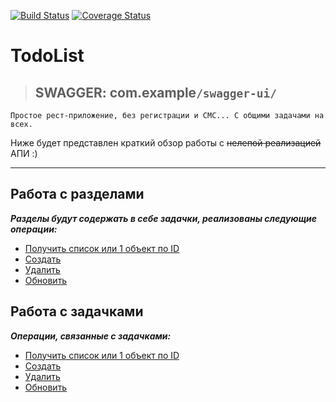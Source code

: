 [![Build Status](https://travis-ci.com/rsh-12/demo-rest-endpoints.svg?branch=main)](https://travis-ci.com/rsh-12/demo-rest-endpoints)
[![Coverage Status](https://coveralls.io/repos/github/rsh-12/demo-rest-endpoints/badge.svg?branch=main&service=github)](https://coveralls.io/github/rsh-12/demo-rest-endpoints?branch=main)

# TodoList

> ## SWAGGER: com.example`/swagger-ui/`

`Простое рест-приложение, без регистрации и СМС... С общими задачами на всех.`

Ниже будет представлен краткий обзор работы с  ~~нелепой реализацией~~ АПИ :)

---
Работа с разделами
-
**_Разделы будут содержать в себе задачки, реализованы следующие операции:_**

* [Получить список или 1 объект по ID](/docs/section/section-get.md)
* [Создать](/docs/section/section-create.md)
* [Удалить](/docs/section/section-delete.md)
* [Обновить](/docs/section/section-update.md)

Работа с задачками
-
**_Операции, связанные с задачками:_**

* [Получить список или 1 объект по ID](/docs/task/task-get.md)
* [Создать](/docs/task/task-create.md)
* [Удалить](/docs/task/task-delete.md)
* [Обновить](/docs/task/task-update.md)
